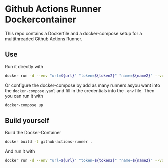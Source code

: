# Github Actions Runner Dockercontainer

This repo contains a Dockerfile and a docker-compose setup for a multithreaded Github Actions Runner.

## Use
Run it directly with
```sh
docker run -d --env "url=${url}" "token=${token2}" "name=${name2}" --volume "/var/run/docker.sock:/var/run/docker.sock" --name github-actions-runner ghcr.io/gamify-it/github-actions-runner
```
Or configure the docker-compose by add as many runners asyou want into the `docker-compose.yaml` and fill in the credentials into the `.env` file. Then you can run it with
```sh
docker-compose up
```

## Build yourself

Build the Docker-Container
```sh
docker build -t github-actions-runner .
```
And run it with
```sh
docker run -d --env "url=${url}" "token=${token2}" "name=${name2}" --volume "/var/run/docker.sock:/var/run/docker.sock" --name github-actions-runner github-actions-runner
```
